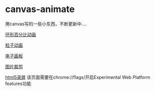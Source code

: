 # canvas-animate
用canvas写的一些小东西，不断更新中....

[环形百分比动画](https://tong-h.github.io/canvas-store/roundPercent/index.html)

[粒子动画](https://tong-h.github.io/canvas-store/particle/index.html)

[电子画板](https://tong-h.github.io/canvas-store/draw/index.html)

[图片裁剪](https://tong-h.github.io/canvas-store/imgcut/index.html)

[html5录屏](https://tong-h.github.io/canvas-store/capture/index.html)
该页面需要在chrome://flags/开启Experimental Web Platform features功能
